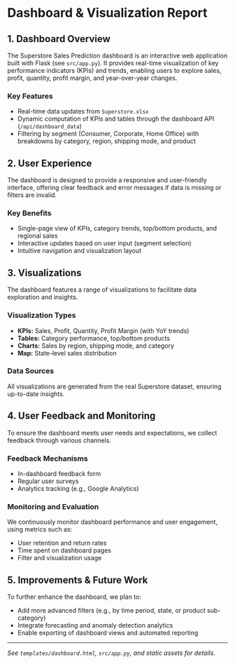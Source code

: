 # Dashboard & Visualization Report

## 1. Dashboard Overview
The Superstore Sales Prediction dashboard is an interactive web application built with Flask (see `src/app.py`). It provides real-time visualization of key performance indicators (KPIs) and trends, enabling users to explore sales, profit, quantity, profit margin, and year-over-year changes.

### Key Features

* Real-time data updates from `Superstore.xlsx`
* Dynamic computation of KPIs and tables through the dashboard API (`/api/dashboard_data`)
* Filtering by segment (Consumer, Corporate, Home Office) with breakdowns by category, region, shipping mode, and product

## 2. User Experience
The dashboard is designed to provide a responsive and user-friendly interface, offering clear feedback and error messages if data is missing or filters are invalid.

### Key Benefits

* Single-page view of KPIs, category trends, top/bottom products, and regional sales
* Interactive updates based on user input (segment selection)
* Intuitive navigation and visualization layout

## 3. Visualizations
The dashboard features a range of visualizations to facilitate data exploration and insights.

### Visualization Types

* **KPIs:** Sales, Profit, Quantity, Profit Margin (with YoY trends)
* **Tables:** Category performance, top/bottom products
* **Charts:** Sales by region, shipping mode, and category
* **Map:** State-level sales distribution

### Data Sources
All visualizations are generated from the real Superstore dataset, ensuring up-to-date insights.

## 4. User Feedback and Monitoring
To ensure the dashboard meets user needs and expectations, we collect feedback through various channels.

### Feedback Mechanisms

* In-dashboard feedback form
* Regular user surveys
* Analytics tracking (e.g., Google Analytics)

### Monitoring and Evaluation
We continuously monitor dashboard performance and user engagement, using metrics such as:

* User retention and return rates
* Time spent on dashboard pages
* Filter and visualization usage

## 5. Improvements & Future Work
To further enhance the dashboard, we plan to:

* Add more advanced filters (e.g., by time period, state, or product sub-category)
* Integrate forecasting and anomaly detection analytics
* Enable exporting of dashboard views and automated reporting

---

*See `templates/dashboard.html`, `src/app.py`, and static assets for details.*
